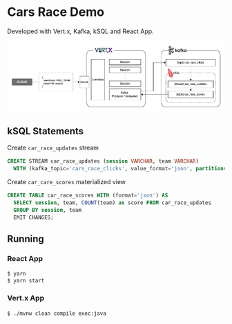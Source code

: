 # Cars Race Demo

Developed with Vert.x, Kafka, kSQL and React App.


![](./cars-race-diagram.jpg)

## kSQL Statements

Create `car_race_updates` stream

```sql
CREATE STREAM car_race_updates (session VARCHAR, team VARCHAR)
  WITH (kafka_topic='cars_race_clicks', value_format='json', partitions=6);
```

Create `car_care_scores` materialized view


```sql
CREATE TABLE car_race_scores WITH (format='json') AS
  SELECT session, team, COUNT(team) as score FROM car_race_updates
  GROUP BY session, team
  EMIT CHANGES;
```

## Running

### React App

```
$ yarn
$ yarn start
```

### Vert.x App

```
$ ./mvnw clean compile exec:java
```